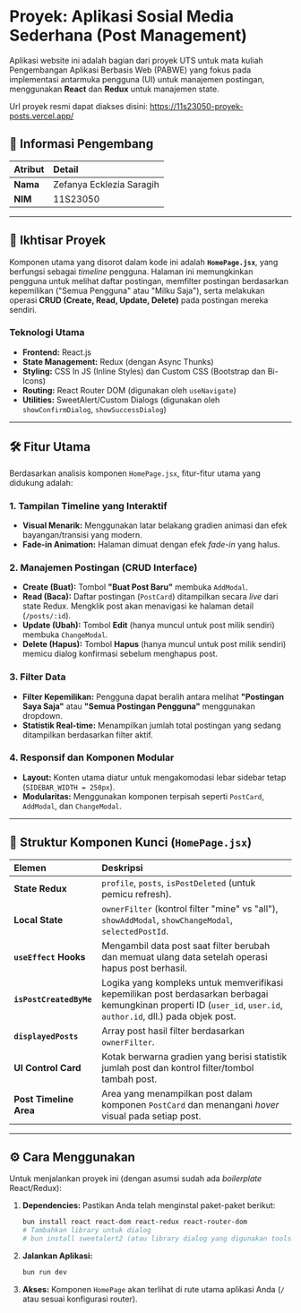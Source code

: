 # Proyek: Aplikasi Sosial Media Sederhana (Post Management)

Aplikasi website ini adalah bagian dari proyek UTS untuk mata kuliah Pengembangan Aplikasi Berbasis Web (PABWE) yang fokus pada implementasi antarmuka pengguna (UI) untuk manajemen postingan, menggunakan **React** dan **Redux** untuk manajemen state.

Url proyek resmi dapat diakses disini: https://11s23050-proyek-posts.vercel.app/

## 👤 Informasi Pengembang

| Atribut  | Detail                   |
| :------- | :----------------------- |
| **Nama** | Zefanya Ecklezia Saragih |
| **NIM**  | 11S23050                 |

---

## 🚀 Ikhtisar Proyek

Komponen utama yang disorot dalam kode ini adalah **`HomePage.jsx`**, yang berfungsi sebagai _timeline_ pengguna. Halaman ini memungkinkan pengguna untuk melihat daftar postingan, memfilter postingan berdasarkan kepemilikan ("Semua Pengguna" atau "Milku Saja"), serta melakukan operasi **CRUD (Create, Read, Update, Delete)** pada postingan mereka sendiri.

### Teknologi Utama

- **Frontend:** React.js
- **State Management:** Redux (dengan Async Thunks)
- **Styling:** CSS In JS (Inline Styles) dan Custom CSS (Bootstrap dan Bi-Icons)
- **Routing:** React Router DOM (digunakan oleh `useNavigate`)
- **Utilities:** SweetAlert/Custom Dialogs (digunakan oleh `showConfirmDialog`, `showSuccessDialog`)

---

## 🛠️ Fitur Utama

Berdasarkan analisis komponen `HomePage.jsx`, fitur-fitur utama yang didukung adalah:

### 1. Tampilan Timeline yang Interaktif

- **Visual Menarik:** Menggunakan latar belakang gradien animasi dan efek bayangan/transisi yang modern.
- **Fade-in Animation:** Halaman dimuat dengan efek _fade-in_ yang halus.

### 2. Manajemen Postingan (CRUD Interface)

- **Create (Buat):** Tombol **"Buat Post Baru"** membuka `AddModal`.
- **Read (Baca):** Daftar postingan (`PostCard`) ditampilkan secara _live_ dari state Redux. Mengklik post akan menavigasi ke halaman detail (`/posts/:id`).
- **Update (Ubah):** Tombol **Edit** (hanya muncul untuk post milik sendiri) membuka `ChangeModal`.
- **Delete (Hapus):** Tombol **Hapus** (hanya muncul untuk post milik sendiri) memicu dialog konfirmasi sebelum menghapus post.

### 3. Filter Data

- **Filter Kepemilikan:** Pengguna dapat beralih antara melihat **"Postingan Saya Saja"** atau **"Semua Postingan Pengguna"** menggunakan dropdown.
- **Statistik Real-time:** Menampilkan jumlah total postingan yang sedang ditampilkan berdasarkan filter aktif.

### 4. Responsif dan Komponen Modular

- **Layout:** Konten utama diatur untuk mengakomodasi lebar sidebar tetap (`SIDEBAR_WIDTH = 250px`).
- **Modularitas:** Menggunakan komponen terpisah seperti `PostCard`, `AddModal`, dan `ChangeModal`.

---

## 📂 Struktur Komponen Kunci (`HomePage.jsx`)

| Elemen                  | Deskripsi                                                                                                                                                         |
| :---------------------- | :---------------------------------------------------------------------------------------------------------------------------------------------------------------- |
| **State Redux**         | `profile`, `posts`, `isPostDeleted` (untuk pemicu refresh).                                                                                                       |
| **Local State**         | `ownerFilter` (kontrol filter "mine" vs "all"), `showAddModal`, `showChangeModal`, `selectedPostId`.                                                              |
| **`useEffect` Hooks**   | Mengambil data post saat filter berubah dan memuat ulang data setelah operasi hapus post berhasil.                                                                |
| **`isPostCreatedByMe`** | Logika yang kompleks untuk memverifikasi kepemilikan post berdasarkan berbagai kemungkinan properti ID (`user_id`, `user.id`, `author.id`, dll.) pada objek post. |
| **`displayedPosts`**    | Array post hasil filter berdasarkan `ownerFilter`.                                                                                                                |
| **UI Control Card**     | Kotak berwarna gradien yang berisi statistik jumlah post dan kontrol filter/tombol tambah post.                                                                   |
| **Post Timeline Area**  | Area yang menampilkan post dalam komponen `PostCard` dan menangani _hover_ visual pada setiap post.                                                               |

---

## ⚙️ Cara Menggunakan

Untuk menjalankan proyek ini (dengan asumsi sudah ada _boilerplate_ React/Redux):

1.  **Dependencies:** Pastikan Anda telah menginstal paket-paket berikut:
    ```bash
    bun install react react-dom react-redux react-router-dom
    # Tambahkan library untuk dialog
    # bun install sweetalert2 (atau library dialog yang digunakan toolsHelper)
    ```
2.  **Jalankan Aplikasi:**
    ```bash
    bun run dev
    ```
3.  **Akses:** Komponen `HomePage` akan terlihat di rute utama aplikasi Anda (`/` atau sesuai konfigurasi router).
